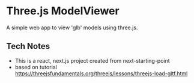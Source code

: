 # Three.js ModelViewer

A simple web app to view 'glb' models using three.js.

## Tech Notes
* This is a react, next.js project created from next-starting-point
* based on tutorial https://threejsfundamentals.org/threejs/lessons/threejs-load-gltf.html
